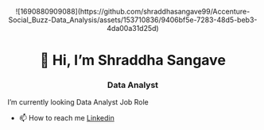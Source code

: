 <p align="center">![1690880909088](https://github.com/shraddhasangave99/Accenture-Social_Buzz-Data_Analysis/assets/153710836/9406bf5e-7283-48d5-beb3-4da00a31d25d) </p>
<p align="center"
    <img width="1000" src="https://github.com/shraddhasangave99/Accenture-Social_Buzz-Data_Analysis/assets/153710836/9406bf5e-7283-48d5-beb3-4da00a31d25d" alt="Material Bread logo">
</p>
 <h1 align="center">👋 Hi, I’m Shraddha Sangave</h1>

<h3 align="center">Data Analyst</h3>

  I’m currently looking Data Analyst Job Role

- 📫 How to reach me [Linkedin](https://www.linkedin.com/in/shraddhasangave/)


<!---
shraddhasangave99/shraddhasangave99 is a ✨ special ✨ repository because its `README.md` (this file) appears on your GitHub profile.
You can click the Preview link to take a look at your changes.
--->
